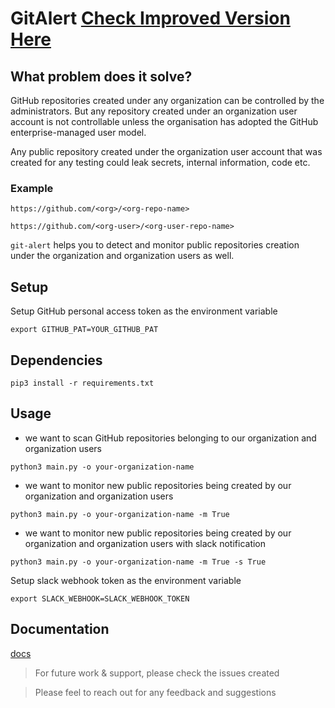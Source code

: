 # GitAlert [Check Improved Version Here](https://github.com/c0d3G33k/git-alert)

## What problem does it solve?

GitHub repositories created under any organization can be controlled by the administrators. But any repository created under an organization user account is not controllable unless the organisation has adopted the GitHub enterprise-managed user model. 

Any public repository created under the organization user account that was created for any testing could leak secrets, internal information, code etc.

### Example

`https://github.com/<org>/<org-repo-name>`

`https://github.com/<org-user>/<org-user-repo-name>`

`git-alert` helps you to detect and monitor public repositories creation under the organization and organization users as well.

## Setup

Setup GitHub personal access token as the environment variable

```commandline
export GITHUB_PAT=YOUR_GITHUB_PAT
```
## Dependencies

```commandline
pip3 install -r requirements.txt
```
## Usage

- we want to scan GitHub repositories belonging to our organization and organization users

```commandline
python3 main.py -o your-organization-name
```

- we want to monitor new public repositories being created by our organization and organization users

```commandline
python3 main.py -o your-organization-name -m True
```

- we want to monitor new public repositories being created by our organization and organization users with slack notification

```commandline
python3 main.py -o your-organization-name -m True -s True
```
Setup slack webhook token as the environment variable
```commandline
export SLACK_WEBHOOK=SLACK_WEBHOOK_TOKEN
```
## Documentation
[docs](https://github.com/boringtools/git-alerts/tree/main/docs)
> For future work & support, please check the issues created

> Please feel to reach out for any feedback and suggestions
